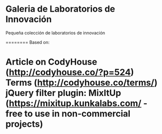 # Galeria de Laboratorios de Innovación	

Pequeña colección de laboratorios de innovación


========
Based on:

Article on CodyHouse (http://codyhouse.co/?p=524)
Terms (http://codyhouse.co/terms/)
jQuery filter plugin: MixItUp (https://mixitup.kunkalabs.com/ - free to use in non-commercial
projects)
=========